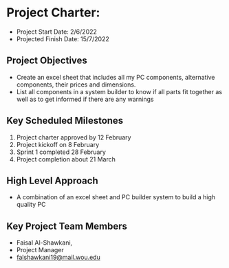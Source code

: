 # Project Charter: <Building my Own PC>

* Project Start Date: 2/6/2022 
* Projected Finish Date: 15/7/2022 

## Project Objectives

* Create an excel sheet that includes all my PC components, alternative components, their prices and dimensions.   
* List all components in a system builder to know if all parts fit together as well as to get informed if there are any warnings


## Key Scheduled Milestones

1. Project charter approved by 12 February
2. Project kickoff on 8 February
3. Sprint 1 completed 28 February
4. Project completion about 21 March

## High Level Approach

* A combination of an excel sheet and PC builder system to build a high quality PC
## Key Project Team Members

* Faisal Al-Shawkani, 
* Project Manager
* falshawkani19@mail.wou.edu
